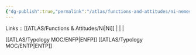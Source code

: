 ```yaml
---
{"dg-publish":true,"permalink":"/atlas/functions-and-attitudes/ni-nemesis/"}
---
```


Links :: [[ATLAS/Functions & Attitudes/Ni\|Ni]] |  |  | 

[[ATLAS/Typology MOC/ENFP\|ENFP]]
[[ATLAS/Typology MOC/ENTP\|ENTP]]
